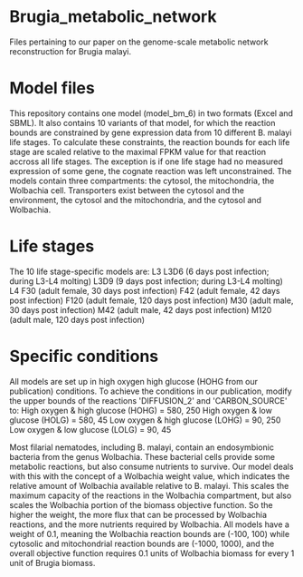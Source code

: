 # Brugia_metabolic_network
Files pertaining to our paper on the genome-scale metabolic network reconstruction for Brugia malayi.

Model files
===========
This repository contains one model (model_bm_6) in two formats (Excel and SBML). It also contains 10 variants of that model, for which the reaction bounds are constrained by gene expression data from 10 different B. malayi life stages. To calculate these constraints, the reaction bounds for each life stage are scaled relative to the maximal FPKM value for that reaction accross all life stages. The exception is if one life stage had no measured expression of some gene, the cognate reaction was left unconstrained.
The models contain three compartments: the cytosol, the mitochondria, the Wolbachia cell. Transporters exist between the cytosol and the environment, the cytosol and the mitochondria, and the cytosol and Wolbachia.

Life stages
===========
The 10 life stage-specific models are:
L3
L3D6 (6 days post infection; during L3-L4 molting)
L3D9 (9 days post infection; during L3-L4 molting)
L4
F30 (adult female, 30 days post infection)
F42 (adult female, 42 days post infection)
F120 (adult female, 120 days post infection)
M30 (adult male, 30 days post infection)
M42 (adult male, 42 days post infection)
M120 (adult male, 120 days post infection)

Specific conditions
===================
All models are set up in high oxygen high glucose (HOHG from our publication) conditions. To achieve the conditions in our publication, modify the upper bounds of the reactions 'DIFFUSION_2' and 'CARBON_SOURCE' to:
High oxygen & high glucose (HOHG) = 580, 250
High oxygen & low glucose (HOLG) = 580, 45
Low oxygen & high glucose (LOHG) = 90, 250
Low oxygen & low glucose (LOLG) = 90, 45

Most filarial nematodes, including B. malayi, contain an endosymbionic bacteria from the genus Wolbachia. These bacterial cells provide some metabolic reactions, but also consume nutrients to survive. Our model deals with this with the concept of a Wolbachia weight value, which indicates the relative amount of Wolbachia available relative to B. malayi. This scales the maximum capacity of the reactions in the Wolbachia compartment, but also scales the Wolbachia portion of the biomass objective function. So the higher the weight, the more flux that can be processed by Wolbachia reactions, and the more nutrients required by Wolbachia. All models have a weight of 0.1, meaning the Wolbachia reaction bounds are (-100, 100) while cytosolic and mitochondrial reaction bounds are (-1000, 1000), and the overall objective function requires 0.1 units of Wolbachia biomass for every 1 unit of Brugia biomass.
